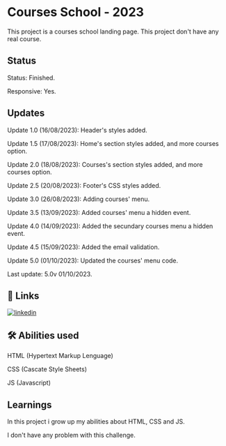 
# Courses School - 2023

This project is a courses school landing page. This project don't have any real course.
## Status

Status: Finished.

Responsive: Yes.

## Updates

Update 1.0 (16/08/2023): Header's styles added.

Update 1.5 (17/08/2023): Home's section styles added, and more courses option.

Update 2.0 (18/08/2023): Courses's section styles added, and more courses option.

Update 2.5 (20/08/2023): Footer's CSS styles added.

Update 3.0 (26/08/2023): Adding courses' menu.

Update 3.5 (13/09/2023): Added courses' menu a hidden event.

Update 4.0 (14/09/2023): Added the secundary courses menu a hidden event.

Update 4.5 (15/09/2023): Added the email validation.

Update 5.0 (01/10/2023): Updated the courses' menu code.

Last update: 5.0v 01/10/2023.

## 🔗 Links
[![linkedin](https://img.shields.io/badge/linkedin-0A66C2?style=for-the-badge&logo=linkedin&logoColor=white)](https://www.linkedin.com/in/wesllen-do-carmo-ara%C3%BAjo-0b1115276/)


## 🛠 Abilities used
HTML (Hypertext Markup Lenguage)

CSS (Cascate Style Sheets)

JS (Javascript)
## Learnings

In this project i grow up my abilities about HTML, CSS and JS.

I don't have any problem with this challenge.



